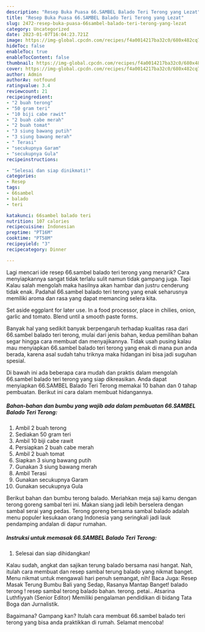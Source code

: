 ```yaml
---
description: "Resep Buka Puasa 66.SAMBEL Balado Teri Terong yang Lezat"
title: "Resep Buka Puasa 66.SAMBEL Balado Teri Terong yang Lezat"
slug: 2472-resep-buka-puasa-66sambel-balado-teri-terong-yang-lezat
category: Uncategorized
date: 2023-01-07T16:04:23.721Z
image: https://img-global.cpcdn.com/recipes/f4a0014217ba32c0/680x482cq70/66sambel-balado-teri-terong-foto-resep-utama.jpg
hideToc: false
enableToc: true
enableTocContent: false
thumbnail: https://img-global.cpcdn.com/recipes/f4a0014217ba32c0/680x482cq70/66sambel-balado-teri-terong-foto-resep-utama.jpg
cover: https://img-global.cpcdn.com/recipes/f4a0014217ba32c0/680x482cq70/66sambel-balado-teri-terong-foto-resep-utama.jpg
author: Admin
authorAv: notfound
ratingvalue: 3.4
reviewcount: 21
recipeingredient:
- "2 buah terong"
- "50 gram teri"
- "10 biji cabe rawit"
- "2 buah cabe merah"
- "2 buah tomat"
- "3 siung bawang putih"
- "3 siung bawang merah"
- " Terasi"
- "secukupnya Garam"
- "secukupnya Gula"
recipeinstructions:

- "Selesai dan siap dinikmati!"
categories:
- Resep
tags:
- 66sambel
- balado
- teri

katakunci: 66sambel balado teri 
nutrition: 107 calories
recipecuisine: Indonesian
preptime: "PT16M"
cooktime: "PT58M"
recipeyield: "3"
recipecategory: Dinner

---
```



Lagi mencari ide resep 66.sambel balado teri terong yang menarik? Cara menyiapkannya sangat tidak terlalu sulit namun tidak gampang juga. Tapi Kalau salah mengolah maka hasilnya akan hambar dan justru cenderung tidak enak. Padahal 66.sambel balado teri terong yang enak seharusnya memiliki aroma dan rasa yang dapat memancing selera kita.


Set aside eggplant for later use. In a food processor, place in chilies, onion, garlic and tomato. Blend until a smooth paste forms.

Banyak hal yang sedikit banyak berpengaruh terhadap kualitas rasa dari 66.sambel balado teri terong, mulai dari jenis bahan, kedua pemilihan bahan segar hingga cara membuat dan menyajikannya. Tidak usah pusing kalau mau menyiapkan 66.sambel balado teri terong yang enak di mana pun anda berada, karena asal sudah tahu triknya maka hidangan ini bisa jadi suguhan spesial.


Di bawah ini ada beberapa cara mudah dan praktis dalam mengolah 66.sambel balado teri terong yang siap dikreasikan. Anda dapat menyiapkan 66.SAMBEL Balado Teri Terong memakai 10 bahan dan 0 tahap pembuatan. Berikut ini cara dalam membuat hidangannya.

<!--inarticleads1-->

##### Bahan-bahan dan bumbu yang wajib ada dalam pembuatan 66.SAMBEL Balado Teri Terong:

1. Ambil 2 buah terong
1. Sediakan 50 gram teri
1. Ambil 10 biji cabe rawit
1. Persiapkan 2 buah cabe merah
1. Ambil 2 buah tomat
1. Siapkan 3 siung bawang putih
1. Gunakan 3 siung bawang merah
1. Ambil  Terasi
1. Gunakan secukupnya Garam
1. Gunakan secukupnya Gula


Berikut bahan dan bumbu terong balado. Meriahkan meja saji kamu dengan terong goreng sambal teri ini. Makan siang jadi lebih berselera dengan sambal serai yang pedas. Terong goreng bersama sambal balado adalah menu populer kesukaan orang Indonesia yang seringkali jadi lauk pendamping andalan di dapur rumahan. 

<!--inarticleads2-->

##### Instruksi untuk memasak 66.SAMBEL Balado Teri Terong:


1. Selesai dan siap dihidangkan!

Kalau sudah, angkat dan sajikan terung balado bersama nasi hangat. Nah, itulah cara membuat dan resep sambal terung balado yang nikmat banget. Menu nikmat untuk mengawali hari penuh semangat, nih! Baca Juga: Resep Masak Terung Bumbu Bali yang Sedap, Rasanya Mantap Banget! balado terong ! resep sambal terong balado bahan. terong. petai.. Atsarina Luthfiyyah (Senior Editor) Memiliki pengalaman pendidikan di bidang Tata Boga dan Jurnalistik. 

Bagaimana? Gampang kan? Itulah cara membuat 66.sambel balado teri terong yang bisa anda praktikkan di rumah. Selamat mencoba!
